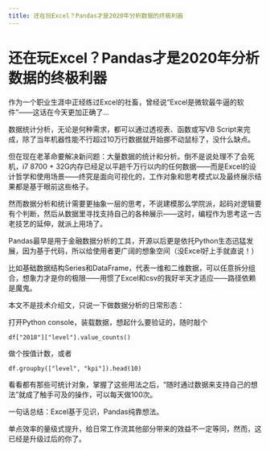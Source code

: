 ```yaml
---
title: 还在玩Excel？Pandas才是2020年分析数据的终极利器
---
```

# 还在玩Excel？Pandas才是2020年分析数据的终极利器

作为一个职业生涯中正经练过Excel的社畜，曾经说“Excel是微软最牛逼的软件”——这话在今天更加正确了...

数据统计分析，无论是何种需求，都可以通过透视表、函数或写VB Script来完成，除了当年机器性能不行超过10万行数据就开始挪不动鼠标了，没什么缺点。

但在现在老革命要解决新问题：大量数据的统计和分析。倒不是说处理不了会死机，i7 8700 + 32G内存已经足以平趟千万行以内的任何数据——而是Excel的设计哲学和使用场景——终究是面向可视化的，工作对象和思考模式以及最终展示结果都是基于眼前这些格子。

然而数据分析和统计需要更抽象一层的思考，不说建模那么学院派，起码对逻辑要有个判断，然后从数据里寻找支持自己的各种展示——这时，编程作为思考这一古老技艺的延伸，就派上用场了。

Pandas最早是用于金融数据分析的工具，开源以后更是依托Python生态迅猛发展，因为基于代码，所以给使用者更广阔的想象空间（没Excel好上手就直说！）

比如基础数据结构Series和DataFrame，代表一维和二维数据，可以任意拆分组合，想象力才是你的极限——用惯了Excel和csv的我好半天才适应——路径依赖是魔鬼。

本文不是技术介绍文，只说一下做数据分析的日常形态：

打开Python console，装载数据，想起什么要验证的，随时敲个
```
df["2018"]["level"].value_counts()
```

做个按值计数，或者
```
df.groupby(["level", "kpi"]).head(10)
```
看看都有那些可统计对象，掌握了这些用法之后，“随时通过数据来支持自己的想法”就成了触手可及的操作，可以每天做100次。

一句话总结：Excel基于见识，Pandas纯靠想法。

单点效率的量级式提升，给日常工作流其他部分带来的效益不一定等同，然而，这已经是升级过后的你了。
